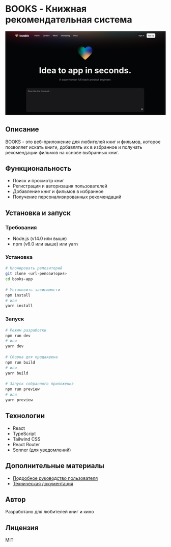 
# BOOKS - Книжная рекомендательная система

![BOOKS](./public/og-image.png)

## Описание
BOOKS - это веб-приложение для любителей книг и фильмов, которое позволяет искать книги, добавлять их в избранное и получать рекомендации фильмов на основе выбранных книг.

## Функциональность
- Поиск и просмотр книг
- Регистрация и авторизация пользователей
- Добавление книг и фильмов в избранное
- Получение персонализированных рекомендаций

## Установка и запуск

### Требования
- Node.js (v14.0 или выше)
- npm (v6.0 или выше) или yarn

### Установка
```bash
# Клонировать репозиторий
git clone <url-репозитория>
cd books-app

# Установить зависимости
npm install
# или
yarn install
```

### Запуск
```bash
# Режим разработки
npm run dev
# или
yarn dev

# Сборка для продакшена
npm run build
# или
yarn build

# Запуск собранного приложения
npm run preview
# или
yarn preview
```

## Технологии
- React
- TypeScript
- Tailwind CSS
- React Router
- Sonner (для уведомлений)

## Дополнительные материалы
- [Подробное руководство пользователя](./PROJECT_MANUAL.md)
- [Техническая документация](./PROJECT_DOCUMENTATION.md)

## Автор
Разработано для любителей книг и кино

## Лицензия
MIT
